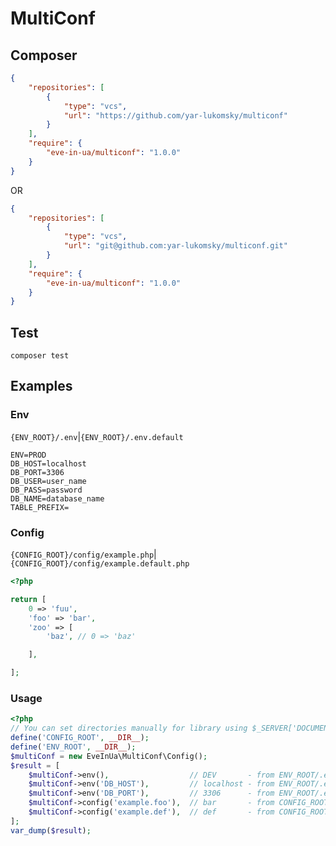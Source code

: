 # MultiConf

## Composer

```json
{
    "repositories": [
        {
            "type": "vcs",
            "url": "https://github.com/yar-lukomsky/multiconf"
        }
    ],
    "require": {
        "eve-in-ua/multiconf": "1.0.0"
    }
}
```

OR

```json
{
    "repositories": [
        {
            "type": "vcs",
            "url": "git@github.com:yar-lukomsky/multiconf.git"
        }
    ],
    "require": {
        "eve-in-ua/multiconf": "1.0.0"
    }
}
```

## Test

`composer test`

## Examples

### Env

`{ENV_ROOT}/.env`|`{ENV_ROOT}/.env.default`
```dotenv
ENV=PROD
DB_HOST=localhost
DB_PORT=3306
DB_USER=user_name
DB_PASS=password
DB_NAME=database_name
TABLE_PREFIX=
```

### Config

`{CONFIG_ROOT}/config/example.php`|`{CONFIG_ROOT}/config/example.default.php`
```php
<?php

return [
    0 => 'fuu',
    'foo' => 'bar',
    'zoo' => [
        'baz', // 0 => 'baz'

    ],

];

```

### Usage

```php
<?php
// You can set directories manually for library using $_SERVER['DOCUMENT_ROOT'] as CONFIG_ROOT and ENV_ROOT 
define('CONFIG_ROOT', __DIR__);
define('ENV_ROOT', __DIR__);
$multiConf = new EveInUa\MultiConf\Config();
$result = [
    $multiConf->env(),                  // DEV       - from ENV_ROOT/.env
    $multiConf->env('DB_HOST'),         // localhost - from ENV_ROOT/.env
    $multiConf->env('DB_PORT'),         // 3306      - from ENV_ROOT/.env.default
    $multiConf->config('example.foo'),  // bar       - from CONFIG_ROOT/config/example.php
    $multiConf->config('example.def'),  // def       - from CONFIG_ROOT/config/example.default.php
];
var_dump($result);
```
